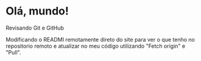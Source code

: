 # Olá, mundo!
Revisando Git e GitHub

Modificando o READMI remotamente direto do site para ver o que tenho no repositorio remoto e atualizar no meu código 
utilizando "Fetch origin" e "Pull".
